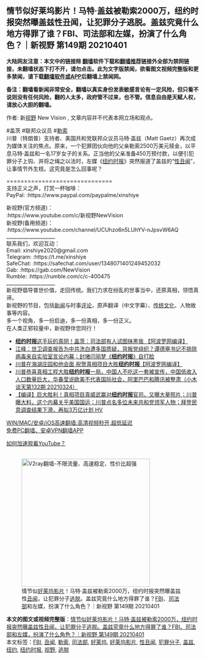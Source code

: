  <h2>情节似好莱坞影片！马特·盖兹被勒索2000万，纽约时报突然曝盖兹性丑闻，让犯罪分子逃脱。盖兹究竟什么地方得罪了谁？FBI、司法部和左媒，扮演了什么角色？｜新视野 第149期 20210401</h2> <p class="notice"><b>大陆网友注意：本文中的链接除 <a href="https://github.com/bannedbook/fanqiang" >翻墙</a>软件下载和<a href="https://github.com/killgcd/justmysocks/blob/master/README.md">翻墙推荐</a>链接外全部为禁网链接，未翻墙状态下打不开，请勿点击。此为文字版禁闻，欲看图文视频完整版和更多禁闻，请下载<a href="https://github.com/bannedbook/fanqiang">翻墙软件或APP</a>后翻墙上禁闻网。</p><p>备注：翻墙看新闻非常安全，翻墙以真实身份发表敏感言论有一定风险，但只看不说则没有任何风险，翻的人太多，政府管不过来，也不管。信息自由是天赋人权，请放心大胆的翻墙。</b></p>  <div class="entry"> <p>作者: 新<a href="https://www.bannedbook.org/bnews/tag/%E8%A7%86%E9%87%8E/" class="st_tag internal_tag" rel="tag" title="标签 视野 下的日志">视野</a> New Vision , 文章内容并不代表本网立场和观点。</p> <figure></figure> <p>#盖茨 #联邦众议员 #<a href="https://www.bannedbook.org/bnews/tag/%E5%8B%92%E7%B4%A2/" class="st_tag internal_tag" rel="tag" title="标签 勒索 下的日志">勒索</a><br /> 川普（特朗普）支持者、美国共和党联邦众议员马特·盖兹（Matt Gaetz）再次成为媒体关注的焦点。原来，一个犯罪团伙向他的父亲勒索2500万美元赎金，以平息马特·盖兹和一名17岁女子的关系。正当他的父亲准备450万预付款，以便引犯罪分子上钩、并将之绳之以法时，左媒《<a href="https://www.bannedbook.org/bnews/tag/%e7%ba%bd%e7%ba%a6%e6%97%b6%e6%8a%a5/" class="st_tag internal_tag" rel="tag" title="标签 纽约时报 下的日志">纽约时报</a>》突然报道了盖兹的“<a href="https://www.bannedbook.org/bnews/tag/%E6%80%A7%E4%B8%91%E9%97%BB/" class="st_tag internal_tag" rel="tag" title="标签 性丑闻 下的日志">性丑闻</a>”，让事情节外生枝。这究竟是怎么回事呢？</p>  <p>==============================<br /> 支持正义之声，打赏一杯咖啡：<br /> PayPal: :https://www.paypal.com/paypalme/xinshiye</p> <p>新视野(官方频道)：<br /> :https://www.youtube.com/c/新视野NewVision<br /> 新视野(备用频道)：<br /> :https://www.youtube.com/channel/UCUhzo6n5LUhYV-nJpsvW6AQ<br /> ____________________<br /> 联系我们，欢迎互动：<br /> Email: xinshiye2020@gmail.com<br /> Telegram: :https://t.me/xinshiye<br /> SafeChat: :https://safechat.com/user/1348071401249452032<br /> Gab: :https://gab.com/NewVision<br /> Rumble: :https://rumble.com/c/c-400475<br /> ____________________<br /> 新视野倡导普世价值，走回传统。我们力求在纷乱的世事当中，还原真相，领悟真谛。<br /> 新视野的节目，包括<span class='wp_keywordlink_affiliate'><a href="https://www.bannedbook.org/" title="新闻">新闻</a></span>与时事<span class='wp_keywordlink_affiliate'><a href="https://www.bannedbook.org/bnews/comments/" title="新闻评论" target="_blank">评论</a></span>，原声翻译（中文字幕）、<span class='wp_keywordlink_affiliate'><a href="https://www.bannedbook.org/bnews/tculture/" title="传统文化" target="_blank">传统文化</a></span>、人物故事等内容。<br /> 多一个视角，多一份启迪，多一份真相，多一份正义。<br /> 在人类正邪较量中，新视野伴您同行！</p>  <ul class='op-related-articles' title='相关阅读'> <li><a href='https://www.bannedbook.org/bnews/cnnews/20210401/1517281.html' target='_blank'><b>纽约时报</b>这手玩的真阴！盖茨：司法部有人试图抹黑我 【阿波罗网编译】</a></li> <li><a href='https://www.bannedbook.org/bnews/cbnews/20210401/1517248.html' target='_blank'>江峰：世卫调查报告为中共洗白遭多国质疑，背叛党组织？谭德塞书记不排除病毒来自实验室言论内幕；封堵闫丽梦《<b>纽约时报</b>》自打脸</a></li> <li><a href='https://www.bannedbook.org/bnews/cnnews/20210326/1513114.html' target='_blank'>川普在海湖庄园和他会面 祝贺真相项目大胜<b>纽约时报</b>【阿波罗网编译】</a></li> <li><a href='https://www.bannedbook.org/bnews/bannedvideo/20210324/1511984.html' target='_blank'>川普恭喜真相工程大胜<b>纽约时报</b>一局，中国人不吃这一套被宣传，中国低收入人口数量巨大，华春莹说欧美不代表国际社会，阿里巴巴和腾讯被整肃（小木谈天第132期 20210324）</a></li> <li><a href='https://www.bannedbook.org/bnews/bannedvideo/20210324/1511245.html' target='_blank'>【编译】巨大胜利！真相项目真威武赢对<b>纽约时报</b>官司，又曝大量照片；川普曝大料，这个内幕关乎美国国运；川普点名多位未来共和党领军人物；拜登民意调查结果下滑，再拟3万亿计划 HV</a></li> </ul> <p class="texttj"> <a href="https://github.com/bannedbook/fanqiang/wiki/V2ray%E6%9C%BA%E5%9C%BA" target="_blank">WIN/MAC/安卓/iOS高速翻墙:高清视频秒开,超低延迟</a><br/> <a href="https://github.com/bannedbook/fanqiang/wiki/%E7%A6%81%E9%97%BB%E7%BD%91%E5%AE%89%E5%8D%93%E7%BF%BB%E5%A2%99%E6%96%B0%E9%97%BBAPP" target="_blank">免费PC翻墙、安卓VPN翻墙APP</a></p><p><a href='https://www.bannedbook.org/bnews/topimagenews/20180409/925596.html' target='_blank'>如何加速观看YouTube？ </a></p>  <figure class='op-interactive'><br/><a href="https://github.com/bannedbook/fanqiang/wiki/V2ray%E6%9C%BA%E5%9C%BA"><img src="https://raw.githubusercontent.com/bannedbook/fanqiang/master/v2ss/images/v2free.jpg" width="336" alt="V2ray翻墙-不限流量、高速稳定、性价比超强"></a><br/><figcaption>情节似<a href="https://www.bannedbook.org/bnews/tag/%E5%A5%BD%E8%8E%B1%E5%9D%9E%E5%BD%B1%E7%89%87/" class="st_tag internal_tag" rel="tag" title="标签 好莱坞影片 下的日志">好莱坞影片</a>！马特·盖兹被勒索2000万，纽约时报突然曝盖兹性<a href="https://www.bannedbook.org/bnews/tag/%e4%b8%91%e9%97%bb/" class="st_tag internal_tag" rel="tag" title="标签 丑闻 下的日志">丑闻</a>，让犯罪分子<a href="https://www.bannedbook.org/bnews/tag/%E9%80%83%E8%84%B1/" class="st_tag internal_tag" rel="tag" title="标签 逃脱 下的日志">逃脱</a>。盖兹究竟什么地方得罪了谁？<a href="https://www.bannedbook.org/bnews/tag/fbi/" class="st_tag internal_tag" rel="tag" title="标签 FBI 下的日志">FBI</a>、<a href="https://www.bannedbook.org/bnews/tag/%e5%8f%b8%e6%b3%95%e9%83%a8/" class="st_tag internal_tag" rel="tag" title="标签 司法部 下的日志">司法部</a>和左媒，扮演了什么角色？｜新视野 第149期 20210401</figcaption></figure> </p><a name='sharetosocial'></a>       <div><b>本文的图文或视频完整版</b>：<a href='https://www.bannedbook.org/bnews/comments/20210402/1517821.html'>情节似好莱坞影片！马特·盖兹被勒索2000万，纽约时报突然曝盖兹性丑闻，让犯罪分子逃脱。盖兹究竟什么地方得罪了谁？FBI、司法部和左媒，扮演了什么角色？｜新视野 第149期 20210401</a></div>  </div><!--END ENTRY--> <div class="postfooter"> <div>本文标签：<a href="https://www.bannedbook.org/bnews/tag/fbi/" rel="tag">FBI</a>, <a href="https://www.bannedbook.org/bnews/tag/%e4%b8%91%e9%97%bb/" rel="tag">丑闻</a>, <a href="https://www.bannedbook.org/bnews/tag/%E5%8B%92%E7%B4%A2/" rel="tag">勒索</a>, <a href="https://www.bannedbook.org/bnews/tag/%e5%8f%b8%e6%b3%95%e9%83%a8/" rel="tag">司法部</a>, <a href="https://www.bannedbook.org/bnews/tag/%e5%a5%bd%e8%8e%b1%e5%9d%9e/" rel="tag">好莱坞</a>, <a href="https://www.bannedbook.org/bnews/tag/%E5%A5%BD%E8%8E%B1%E5%9D%9E%E5%BD%B1%E7%89%87/" rel="tag">好莱坞影片</a>, <a href="https://www.bannedbook.org/bnews/tag/%E6%80%A7%E4%B8%91%E9%97%BB/" rel="tag">性丑闻</a>, <a href="https://www.bannedbook.org/bnews/tag/%E7%8A%AF%E7%BD%AA%E5%88%86%E5%AD%90/" rel="tag">犯罪分子</a>, <a href="https://www.bannedbook.org/bnews/tag/%e7%9b%96%e5%85%b9/" rel="tag">盖兹</a>, <a href="https://www.bannedbook.org/bnews/tag/%e7%ba%bd%e7%ba%a6/" rel="tag">纽约</a>, <a href="https://www.bannedbook.org/bnews/tag/%e7%ba%bd%e7%ba%a6%e6%97%b6%e6%8a%a5/" rel="tag">纽约时报</a>, <a href="https://www.bannedbook.org/bnews/tag/%E8%A7%86%E9%87%8E/" rel="tag">视野</a>, <a href="https://www.bannedbook.org/bnews/tag/%E9%80%83%E8%84%B1/" rel="tag">逃脱</a></div>  </div><!--END POSTFOOTER--> 